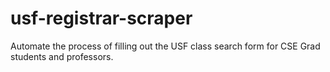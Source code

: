 # usf-registrar-scraper
Automate the process of filling out the USF class search form for CSE Grad students and professors.
